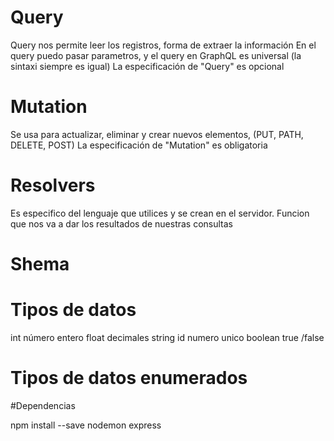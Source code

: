 # Query

Query nos permite leer los registros, forma de extraer la información
En el query puedo pasar parametros, y el query en GraphQL es universal (la sintaxi siempre es igual)
La especificación de "Query" es opcional

# Mutation

Se usa para actualizar, eliminar y crear nuevos elementos, (PUT, PATH, DELETE, POST)
La especificación de "Mutation" es obligatoria

# Resolvers
Es especifico del lenguaje que utilices y se crean en el servidor.
Funcion que nos va a dar los resultados de nuestras consultas

# Shema

# Tipos de datos

int número entero
float decimales
string 
id numero unico
boolean true /false

# Tipos de datos enumerados



#Dependencias

npm install --save nodemon express

